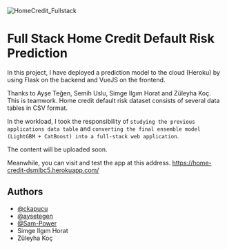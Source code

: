![HomeCredit_Fullstack](https://user-images.githubusercontent.com/9140821/134868371-a057da34-c6ff-4d93-8bf2-91a105d36e17.PNG)

# Full Stack Home Credit Default Risk Prediction

In this project, I have deployed a prediction model to the cloud (Heroku) by using Flask on the backend and VueJS on the frontend.

Thanks to Ayşe Teğen, Semih Uslu, Simge Ilgım Horat and Züleyha Koç. This is teamwork. Home credit default risk dataset consists of several data tables in CSV format.

In the workload, I took the responsibility of `studying the previous applications data table` and `converting the final ensemble model (LightGBM + CatBoost) into a full-stack web application`.

The content will be uploaded soon.

Meanwhile, you can visit and test the app at this address.
https://home-credit-dsmlbc5.herokuapp.com/

## Authors

- [@ckapucu](https://github.com/ckapucu)
- [@aysetegen](https://github.com/aysetegen)
- [@Sam-Power](https://github.com/Sam-Power)
- Simge Ilgım Horat
- Züleyha Koç
